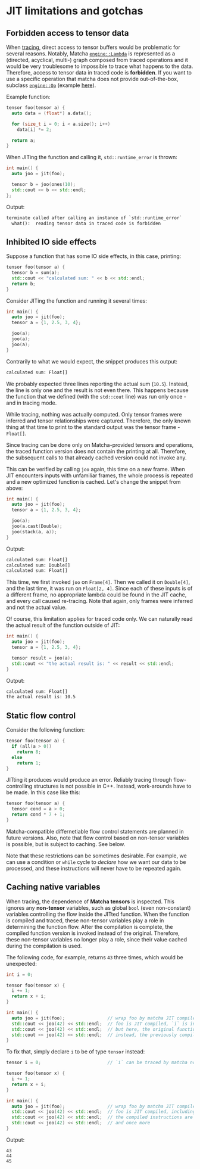 # JIT limitations and gotchas

## Forbidden access to tensor data

When [tracing](tensor/tracing.md), direct access to tensor buffers 
would be problematic for several reasons. Notably, Matcha 
[`engine::Lambda`](engine/lambda/) is represented as a 
(directed, acyclical, multi-) graph composed from traced operations 
and it would be very troublesome to impossible to trace what happens
to the data.
Therefore, access to tensor data in traced code is **forbidden**. 
  If you want to use a specific operation that matcha does not provide
out-of-the-box, subclass [`engine::Op`](engine/op/)
  (example [here](engine/op/example)).

Example function:

```cpp
tensor foo(tensor a) {
  auto data = (float*) a.data();

  for (size_t i = 0; i < a.size(); i++)
    data[i] *= 2;

  return a;
}
```

When JITing the function and calling it, `std::runtime_error` is thrown:

```cpp
int main() {
  auto joo = jit(foo);

  tensor b = joo(ones(10);
  std::cout << b << std::endl;
};
```

Output:

```txt
terminate called after calling an instance of `std::runtime_error`
  what():  reading tensor data in traced code is forbidden
```


## Inhibited IO side effects

Suppose a function that has some IO side effects, in this case, printing:

```cpp
tensor foo(tensor a) {
  tensor b = sum(a);
  std::cout << "calculated sum: " << b << std::endl;
  return b;
}
```

Consider JITing the function and running it several times:

```cpp
int main() {
  auto joo = jit(foo);
  tensor a = {1, 2.5, 3, 4};

  joo(a);
  joo(a);
  joo(a);
}
```

Contrarily to what we would expect, the snippet produces this output:

```txt
calculated sum: Float[]
```

We probably expected three lines reporting the actual sum (`10.5`).
Instead, the line is only one and the result is not even there. This happens
because the function that we defined (with the `std::cout` line) was
run only once - and in tracing mode. 

While tracing, nothing was actually
computed. Only tensor frames were inferred and tensor relationships were
captured. Therefore, the only known thing at that time
to print to the standard output was the tensor frame - `Float[]`.

Since tracing can be done only on
Matcha-provided tensors and operations, the traced
function version does not contain the printing at all.
Therefore, the subsequent
calls to that already cached version could not invoke any.

This can be verified by calling `joo` again, this time on a new frame.
When JIT encounters inputs with unfamiliar frames, the whole process
is repeated and a new optimized function is cached. Let's change the
snippet from above:

```cpp
int main() {
  auto joo = jit(foo);
  tensor a = {1, 2.5, 3, 4};

  joo(a);
  joo(a.cast(Double);
  joo(stack(a, a));
}
```

Output:

```txt
calculated sum: Float[]
calculated sum: Double[]
calculated sum: Float[]
```

This time, we first invoked `joo` on `Frame[4]`. Then we called it on
`Double[4]`, and the last time, it was run on `Float[2, 4]`. Since
each of these inputs is of a different frame, no appropriate lambda
could be found in the JIT cache, and every call caused re-tracing.
Note that again, only frames were inferred and not the actual value.

Of course, this limitation applies for traced code only. We can naturally
read the actual result of the function outside of JIT:

```cpp
int main() {
  auto joo = jit(foo);
  tensor a = {1, 2.5, 3, 4};

  tensor result = joo(a);
  std::cout << "the actual result is: " << result << std::endl;
}
```

Output:

```txt
calculated sum: Float[]
the actual result is: 10.5
```


## Static flow control

Consider the following function:

```cpp
tensor foo(tensor a) {
  if (all(a > 0))
    return 8;
  else
    return 1;
}
```

JITting it produces would produce an error. Reliably tracing through
flow-controlling structures is not possible in C++. Instead, work-arounds
have to be made. In this case like this:

```cpp
tensor foo(tensor a) {
  tensor cond = a > 0;
  return cond * 7 + 1;
}
```

Matcha-compatible differnetiable flow control statements are planned 
in future versions. Also, note that flow control based on non-tensor
variables is possible, but is subject to caching. See below.

Note that these restrictions can be sometimes desirable. For example,
we can use a condition or `while` cycle to _declare_ how we want our data 
to be processed, and these instructions will never have to be repeated again.


## Caching native variables

When tracing, the dependence of **Matcha tensors** is inspected. This ignores
any **non-tensor** variables, such as global `bool` (even non-constant) 
variables controlling the flow inside the JITted function. When the function
is compiled and traced, these non-tensor variables play a role in determining
the function flow. After the compilation is complete, the compiled function
version is invoked instead of the original. Therefore, these non-tensor
variables no longer play a role, since their value cached during the
compilation is used.

The following code, for example, returns `43` three times, which
would be unexpected:

```cpp
int i = 0;

tensor foo(tensor x) {
  i += 1;
  return x + i;
}

int main() {
  auto joo = jit(foo);                // wrap foo by matcha JIT compiler
  std::cout << joo(42) << std::endl;  // foo is JIT compiled, `i` is increased to 1
  std::cout << joo(42) << std::endl;  // but here, the original function is not run again
  std::cout << joo(42) << std::endl;  // instead, the previously compiled matcha version is invoked
}
```

To fix that, simply declare `i` to be of type `tensor` instead:

```cpp
tensor i = 0;                         // `i` can be traced by matcha now

tensor foo(tensor x) {
  i += 1;
  return x + i;
}

int main() {
  auto joo = jit(foo);                // wrap foo by matcha JIT compiler
  std::cout << joo(42) << std::endl;  // foo is JIT compiled, including the `i` increment
  std::cout << joo(42) << std::endl;  // the compiled instructions are called again, including `i += 1`
  std::cout << joo(42) << std::endl;  // and once more
}
```

Output:

```text
43
44
45
```


